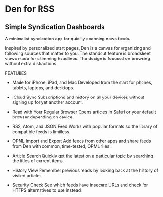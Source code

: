 # Den for RSS

## Simple Syndication Dashboards

A minimalist syndication app for quickly scanning news feeds.

Inspired by personalized start pages, Den is a canvas for organizing and following sources that matter to you. The standout feature is broadsheet views made for skimming headlines. The design is focused on  browsing without extra distractions.

FEATURES

+ Made for iPhone, iPad, and Mac
Developed from the start for phones, tablets, laptops, and desktops.

+ iCloud Sync
Subscriptions and history on all your devices without signing up for yet another account. 

+ Read with Your Regular Browser
Opens articles in Safari or your default browser depending on device.

+ RSS, Atom, and JSON Feed
Works with popular formats so the library of compatible feeds is limitless.

+ OPML Import and Export
Add feeds from other apps and share feeds from Den with common, time-tested, OPML files.

+ Article Search
Quickly get the latest on a particular topic by searching the titles of current items.

+ History View
Remember previous reads by looking back at the history of visited articles.

+ Security Check
See which feeds have insecure URLs and check for HTTPS alternatives to use instead.
